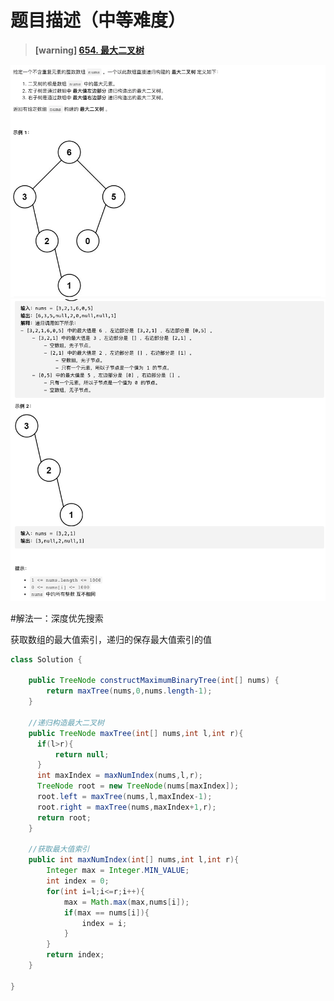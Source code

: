 #  **题目描述（中等难度）**

> **[warning] [654. 最大二叉树](https://leetcode-cn.com/problems/maximum-binary-tree/)**

![](https://raw.githubusercontent.com/gaohueric/blogpicture/master/%E6%88%AA%E5%B1%8F2021-05-14%2016.38.56.png)
![](https://github.com/gaohueric/blogpicture/raw/master/%E6%88%AA%E5%B1%8F2021-05-14%2016.39.35.png)

#解法一：深度优先搜索

获取数组的最大值索引，递归的保存最大值索引的值

```java
class Solution {

    public TreeNode constructMaximumBinaryTree(int[] nums) {
        return maxTree(nums,0,nums.length-1);
    }

    //递归构造最大二叉树
    public TreeNode maxTree(int[] nums,int l,int r){
      if(l>r){
          return null;
      }
      int maxIndex = maxNumIndex(nums,l,r);
      TreeNode root = new TreeNode(nums[maxIndex]);
      root.left = maxTree(nums,l,maxIndex-1);
      root.right = maxTree(nums,maxIndex+1,r);
      return root;
    }

    //获取最大值索引
    public int maxNumIndex(int[] nums,int l,int r){
        Integer max = Integer.MIN_VALUE;
        int index = 0;
        for(int i=l;i<=r;i++){
            max = Math.max(max,nums[i]);
            if(max == nums[i]){
                index = i;
            }
        }
        return index;
    }

}
```
